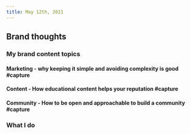 ```yaml
---
title: May 12th, 2021
---
```


## Brand thoughts
### My brand content topics
#### Marketing - why keeping it simple and avoiding complexity is good #capture
#### Content - How educational content helps your reputation #capture
#### Community - How to be open and approachable to build a community #capture
### What I do
####
